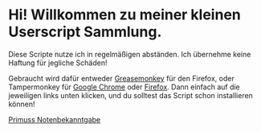# Hi! Willkommen zu meiner kleinen Userscript Sammlung.
Diese Scripte nutze ich in regelmäßigen abständen. Ich übernehme keine Haftung für jegliche Schäden!

Gebraucht wird dafür entweder [Greasemonkey](https://addons.mozilla.org/de/firefox/addon/greasemonkey/) für den Firefox, oder Tampermonkey für [Google Chrome](https://chrome.google.com/webstore/detail/tampermonkey/dhdgffkkebhmkfjojejmpbldmpobfkfo?hl=de) oder [Firefox](https://addons.mozilla.org/de/firefox/addon/tampermonkey/). Dann einfach auf die jeweiligen links unten klicken, und du solltest das Script schon installieren können!

[Primuss Notenbekanntgabe](https://github.com/ReDiGermany/userscripts/raw/main/notenbekanntgabe.user.js)